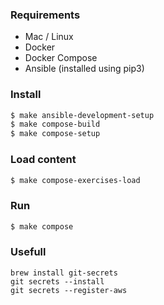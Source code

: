### Requirements

* Mac / Linux
* Docker
* Docker Compose
* Ansible (installed using pip3)

### Install

```sh
$ make ansible-development-setup
$ make compose-build
$ make compose-setup
```

### Load content

```sh
$ make compose-exercises-load
```

### Run

```sh
$ make compose
```

### Usefull

    brew install git-secrets
    git secrets --install
    git secrets --register-aws
